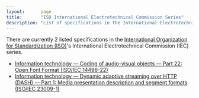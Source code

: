 ```yaml
---
layout:      page
title:       "ISO International Electrotechnical Commission Series"
description: "List of specifications in the International Electrotechnical Commission (IEC) series by the International Organization for Standardization (ISO)"
---
```


There are currently 2 listed specifications in the [International Organization for Standardization (ISO)](..)'s International Electrotechnical Commission (IEC) series.

  * [Information technology — Coding of audio-visual objects — Part 22: Open Font Format (ISO/IEC 14496-22)](14496-22)
  * [Information technology — Dynamic adaptive streaming over HTTP (DASH) — Part 1: Media presentation description and segment formats (ISO/IEC 23009-1)](23009-1)
